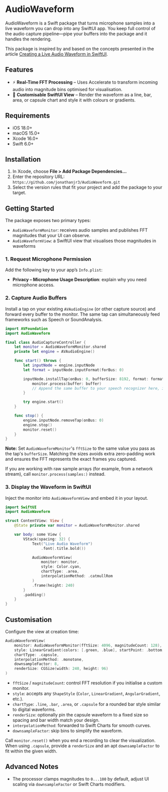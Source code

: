 # AudioWaveform

AudioWaveform is a Swift package that turns microphone samples into a live waveform you can drop into any SwiftUI app. You keep full control of the audio capture pipeline—pipe your buffers into the package and it handles the  rendering.

This package is inspired by and based on the concepts presented in the article [Creating a Live Audio Waveform in SwiftUI](https://www.createwithswift.com/creating-a-live-audio-waveform-in-swiftui/).

## Features

- ⚡ **Real-Time FFT Processing** – Uses Accelerate to transform incoming audio into magnitude bins optimised for visualisation.
- 🎨 **Customisable SwiftUI View** – Render the waveform as a line, bar, area, or capsule chart and style it with colours or gradients.

## Requirements

- iOS 18.0+
- macOS 15.0+
- Xcode 16.0+
- Swift 6.0+

## Installation

1. In Xcode, choose **File > Add Package Dependencies…**
2. Enter the repository URL: `https://github.com/jonathanjr3/AudioWaveform.git`
3. Select the version rules that fit your project and add the package to your target.

## Getting Started

The package exposes two primary types:

- `AudioWaveformMonitor`: receives audio samples and publishes FFT magnitudes that your UI can observe.
- `AudioWaveformView`: a SwiftUI view that visualises those magnitudes in waveforms

### 1. Request Microphone Permission

Add the following key to your app’s `Info.plist`:

- **Privacy – Microphone Usage Description**: explain why you need microphone access.

### 2. Capture Audio Buffers

Install a tap on your existing `AVAudioEngine` (or other capture source) and forward every buffer to the monitor. The same tap can simultaneously feed frameworks such as Speech or SoundAnalysis.

```swift
import AVFoundation
import AudioWaveform

final class AudioCaptureController {
    let monitor = AudioWaveformMonitor.shared
    private let engine = AVAudioEngine()

    func start() throws {
        let inputNode = engine.inputNode
        let format = inputNode.inputFormat(forBus: 0)

        inputNode.installTap(onBus: 0, bufferSize: 8192, format: format) { buffer, _ in
            monitor.process(buffer: buffer)
            // Append the same buffer to your speech recognizer here, if using any.
        }

        try engine.start()
    }

    func stop() {
        engine.inputNode.removeTap(onBus: 0)
        engine.stop()
        monitor.reset()
    }
}
```

**Note:** Set `AudioWaveformMonitor`'s `fftSize` to the same value you pass as the tap's `bufferSize`. Matching the sizes avoids extra zero-padding work and ensures the FFT represents the exact frames you captured.

If you are working with raw sample arrays (for example, from a network stream), call `monitor.process(samples:)` instead.

### 3. Display the Waveform in SwiftUI

Inject the monitor into `AudioWaveformView` and embed it in your layout.

```swift
import SwiftUI
import AudioWaveform

struct ContentView: View {
    @State private var monitor = AudioWaveformMonitor.shared

    var body: some View {
        VStack(spacing: 32) {
            Text("Live Audio Waveform")
                .font(.title.bold())

            AudioWaveformView(
                monitor: monitor,
                style: Color.cyan,
                chartType: .area,
                interpolationMethod: .catmullRom
            )
            .frame(height: 240)
        }
        .padding()
    }
}
```

## Customisation

Configure the view at creation time:

```swift
AudioWaveformView(
    monitor: AudioWaveformMonitor(fftSize: 4096, magnitudeCount: 128),
    style: LinearGradient(colors: [.green, .blue], startPoint: .bottom, endPoint: .top),
    chartType: .capsule,
    interpolationMethod: .monotone,
    downsampleFactor: 8,
    renderSize: CGSize(width: 240, height: 96)
)
```

- `fftSize` / `magnitudeCount`: control FFT resolution if you initialise a custom monitor.
- `style`: accepts any `ShapeStyle` (`Color`, `LinearGradient`, `AngularGradient`, etc.).
- `chartType`: `.line`, `.bar`, `.area`, or `.capsule` for a rounded bar style similar to digital waveforms.
- `renderSize`: optionally pin the capsule waveform to a fixed size so spacing and bar width match your design.
- `interpolationMethod`: forwarded to Swift Charts for smooth curves.
- `downsampleFactor`: skip bins to simplify the waveform.

Call `monitor.reset()` when you end a recording to clear the visualization. When using `.capsule`, provide a `renderSize` and an apt `downsampleFactor` to fit within the given width.

## Advanced Notes

- The processor clamps magnitudes to `0...100` by default, adjust UI scaling via `downsampleFactor` or Swift Charts modifiers.
